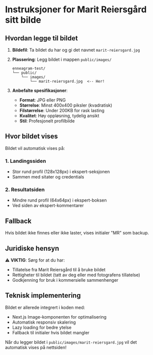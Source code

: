 # Instruksjoner for Marit Reiersgård sitt bilde

## Hvordan legge til bildet

1. **Bildefil**: Ta bildet du har og gi det navnet `marit-reiersgard.jpg`

2. **Plassering**: Legg bildet i mappen `public/images/`
   ```
   enneagram-test/
   └── public/
       └── images/
           └── marit-reiersgard.jpg  <-- Her!
   ```

3. **Anbefalte spesifikasjoner**:
   - **Format**: JPG eller PNG
   - **Størrelse**: Minst 400x400 piksler (kvadratisk)
   - **Filstørrelse**: Under 200KB for rask lasting
   - **Kvalitet**: Høy oppløsning, tydelig ansikt
   - **Stil**: Profesjonelt profilbilde

## Hvor bildet vises

Bildet vil automatisk vises på:

### 1. Landingssiden
- Stor rund profil (128x128px) i ekspert-seksjonen
- Sammen med sitater og credentials

### 2. Resultatsiden
- Mindre rund profil (64x64px) i ekspert-boksen
- Ved siden av ekspert-kommentarer

## Fallback

Hvis bildet ikke finnes eller ikke laster, vises initialer "MR" som backup.

## Juridiske hensyn

⚠️ **VIKTIG**: Sørg for at du har:
- Tillatelse fra Marit Reiersgård til å bruke bildet
- Rettigheter til bildet (tatt av deg eller med fotografens tillatelse)
- Godkjenning for bruk i kommersielle sammenhenger

## Teknisk implementering

Bildet er allerede integrert i koden med:
- Next.js Image-komponenten for optimalisering
- Automatisk responsiv skalering
- Lazy loading for bedre ytelse
- Fallback til initialer hvis bildet mangler

Når du legger bildet i `public/images/marit-reiersgard.jpg` vil det automatisk vises på nettsiden!
